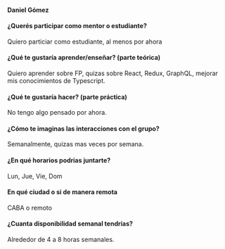 #### Daniel Gómez

#### ¿Querés participar como mentor o estudiante?

Quiero particiar como estudiante, al menos por ahora

#### ¿Qué te gustaría aprender/enseñar? (parte teórica)

Quiero aprender sobre FP, quizas sobre React, Redux, GraphQL, mejorar mis conocimientos de Typescript.

#### ¿Qué te gustaría hacer? (parte práctica)

No tengo algo pensado por ahora.

#### ¿Cómo te imaginas las interacciones con el grupo?

Semanalmente, quizas mas veces por semana. 

#### ¿En qué horarios podrias juntarte?

Lun, Jue, Vie, Dom

#### En qué ciudad o si de manera remota

CABA o remoto

#### ¿Cuanta disponibilidad semanal tendrías?

Alrededor de 4 a 8 horas semanales.

